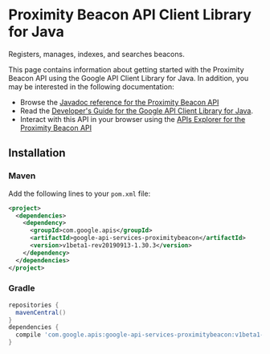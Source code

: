 # Proximity Beacon API Client Library for Java

Registers, manages, indexes, and searches beacons.

This page contains information about getting started with the Proximity Beacon API
using the Google API Client Library for Java. In addition, you may be interested
in the following documentation:

* Browse the [Javadoc reference for the Proximity Beacon API][javadoc]
* Read the [Developer's Guide for the Google API Client Library for Java][google-api-client].
* Interact with this API in your browser using the [APIs Explorer for the Proximity Beacon API][api-explorer]

## Installation

### Maven

Add the following lines to your `pom.xml` file:

```xml
<project>
  <dependencies>
    <dependency>
      <groupId>com.google.apis</groupId>
      <artifactId>google-api-services-proximitybeacon</artifactId>
      <version>v1beta1-rev20190913-1.30.3</version>
    </dependency>
  </dependencies>
</project>
```

### Gradle

```gradle
repositories {
  mavenCentral()
}
dependencies {
  compile 'com.google.apis:google-api-services-proximitybeacon:v1beta1-rev20190913-1.30.3'
}
```

[javadoc]: https://googleapis.dev/java/google-api-services-proximitybeacon/latest/index.html
[google-api-client]: https://github.com/googleapis/google-api-java-client/
[api-explorer]: https://developers.google.com/apis-explorer/#p/abusiveexperiencereport/v1/
